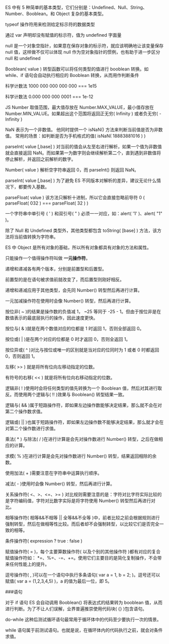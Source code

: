 ES 中有 5 种简单的基本类型，它们分别是：Undefined、Null、String、Number、Booblean。和 Object 复杂的基本类型。

typeof 操作符用来检测给定标示符的数据类型

通过 var 声明却没有赋值的标示符，值为 undefined 字面量

null 是一个对象空指针，如果意在保存对象的标示符，就应该明确地让该变量保存 null 值，这样做不仅可以体现 null 作为空对象指针的惯例，也有助于进一步区分 null 和 undefined

Booblean( value ) 转型函数可以将任何类型的值进行 booblean 转换。如 while、if 语句会自动执行相应的 Booblean 转换，从而用作判断条件

科学计数法 1000 000 000 000 000 === 1e15

科学计数法 0.000 000 000 0001 === 1e-12

JS Number 取值范围，最大值存放在 Number.MAX_VALUE，最小值存放在 Number.MIN_VALUE。如果超出这个范围将返回正无穷( Infinity ) 或者负无穷( -Infinity )

NaN 表示为一个非数值。 他同时提供一个 isNaN() 方法来判断当前值是否为非数值。 常用的场景：如判断是否为手机格式的值( isNaN( 18883881016 ) )

parseInt( value [,base] ) 对当前的值会从左至右进行解析，如果一个值为非数值就会直接返回 NaN。而如果第一为数字则会继续解析第二个，直到遇到非数值将停止解析，并返回之前解析的数字。

Number( value ) 解析空字符串返回 0，而 parseInt() 则返回 NaN。

parseInt( value [,base] ) 为了避免 ES 不同版本对解析的差异，建议无论什么情况下，都要传入基数。

parseFloat( value ) 该方法只解析十进制，所以它会直接忽略前导符 0 ( parseFloat( 032 ) === parseFloat( 32 ) )

一个字符串中单引号 ( ' ) 和双引号( " ) 必须一一对应，如：alert( '1' )、alert( "1" )。

除了 Null 和 Undefined 类型外，其他类型都包含 toString( [base] ) 方法，该方法将当前值转换为字符串。

ES 中 Object 是所有对象的基础，所以所有对象都具有对象的方法和属性。

只能操作一个值得操作符叫做 <b>一元操作符</b>。

递增和递减各有两个版本，分别是前置型和后置型。

前置型的是在语句被求值前就改变了，而后置型则刚好相反。

递增和递减应用于其他类型，会先同 Number() 转型然后再进行计算。

一元加减操作符在使用时会像 Number() 转型，然后再进行计算。

按位非( ~ )的结果是操作数的负值减 1， ~25 等同于 -25 - 1。但由于按位非是在数值表示的最底层执行的操作，因此速度更快。 

按位与( & )就是在两个数值对应的位都是 1 时返回 1，否则全部返回 0。

按位或( | )是在两个对应的位都是 0 时才返回 0，否则全返回 1。

按位异或( ^ )对比与按位或唯一的区别就是当对应的位同时为 1 或者 0 时都返回 0，否则返回 1。

左移( >> ) 就是将所有位向左移动指定的位数。

有符号的右移( << ) 就是将所有位向右移动指定的位数。

逻辑非( ! )使用时会将任何类型的值先转换为一个 Booblean 值，然后对其进行取反。而使用两个逻辑与( !! )效果与 Booblean() 转型结果一致。

逻辑与( && )属于短路操作符，即如果左边操作数能够决定结果，那么就不会在对第二个操作数求值。

逻辑或( || )也属于短路操作符，即如果左边操作数不能够决定结果，那么就才会在对第二个操作数进行求值。

乘法( * ) 与除法( / )在进行计算是会先对操作数进行 Number() 转型，之后在做相应的计算。

求模( % )在进行计算是会先对操作数进行 Number() 转型，结果返回相除的余数。

使用加法( + )需要注意在字符串中运算执行顺序。

减法( - )使用时会像 Number() 转型，然后再进行计算。

关系操作符( <、>、<=、>= ) 对比规则需要注意的是：字符对比字符实际比较的是字符编码值，字符对比数字实际是将字符使用 Number() 转型然后再进行对比。

相等操作符( 相等&&不相等 || 全等&&不全等 )中，前者比较之前会根据规则进行强制转型，然后在做相等性比较。而后者却不会强制转型，以比较它们是否完全一致的相等。

条件操作符( expression ? true : false )

赋值操作符( = )，每个主要算数操作符( 以及个别的其他操作符 )都有对应的复合赋值操作符如： *=、%=、-=、+=。使用它们主要目的是简化复制操作，不会带来任何性能上的提升。

逗号操作符( , )可以在一个语句中执行多条语句( var a = 1, b = 2; )。逗号还可以赋值( var a = (1,2,3,4,5) )，a 的值为最后一位，即 5。

###语句

对于 if 语句 ES 会自动调用 Booblean() 将表达式的结果转为 booblean 值，从而进行判断。为了不让人们误解，业界普遍推崇使用代码块( {} )包含语句。

do-while 这种后测试循环语句最常用于循环体中的代码至少要执行一次的情景。

while 语句属于前测试语句。也就是说，在循环体内的代码执行之前，就会对条件求值。